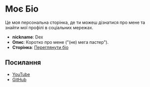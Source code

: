 # Моє Біо

Це моя персональна сторінка, де ти можеш дізнатися про мене та знайти мої профілі в соціальних мережах.

- **nickname**: Dex
- **Опис**: Коротко про мене ("(не) мега пастер").
- **Сторінка**: [Переглянути біо](https://def4ik-dex.github.io/Dex.github.io/)

## Посилання
- [YouTube](https://www.youtube.com/@Def-Dex)
- [GitHub](https://github.com/Def4ik-Dex)
